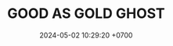 ---
layout: teamCard
permalink: /team/:title.html
categories: LJ06  LJ1 LJ2 LJ5 LJ6 LJ9 
maincover: /assets/logos/GGG.png
puntosLJMAYO24:
date: 2024-05-02 10:29:20 +0700
title: GOOD AS GOLD GHOST
route: /liga-johto
tag: johto042024
color: black
puntosLJ202404: 12
grupo: sur
background: '#F16C38'
cover: /assets/ver.png
team: GOOD AS GOLD GHOST
ID: GG GHOST
status: <i class="fa-soLINNd fa-check"></i>
puntos: 21
pj: 9
#PARTIDO 1
j1: RONDA 1
p1: GG GHOST
r1: 2
pp1: HG SOULSILVER
rr1: 1
bg1: rock rock
pt1: 2
pj1: 1
#PARTIDO 2
j2: RONDA 2
p2: GG GHOST
pp2: GG STEEL
bg2: rock rock
r2: 2
rr2: 1
pt2: 2
pj2: 1
#PARTIDO 3
j3: RONDA 3
p3: IL ULTIMATE
pp3: GG GHOST
bg3: rock rock
r3: 1
rr3: 2
pt3: 2
pj3: 1
#PARTIDO 4
j4: RONDA 4
p4: ZERONOTE
r4: 0
pp4: GG GHOST
rr4: 3 
bg4: rock rock
pt4: 3
pj4: 1
#PARTIDO 5
j5: RONDA 5
p5: GG GHOST
r5: 0
pp5: SSI
rr5: 3 
bg5: rock
pt5: 0
pj5: 1
#PARTIDO 6
j6: RONDA 6
p6: GG GHOST
pp6: T-BONERS
bg6: rock rock
r6: 3
rr6: 0 
pt6: 3
pj6: 1
#PARTIDO 7
j7: RONDA 7
p7:  DFS SAPPHIRE
pp7: GG GHOST
bg7: rock rock
r7: 0
rr7: 3
pt7: 3
pj7: 1

#PARTIDO 8
j8: RONDA 8
bg8: rock rock
p8:  DFS DIAMOND
pp8: GG GHOST
r8: 1
rr8: 2
pt8: 2
pj8: 1

#PARTIDO 9
j9: RONDA 9
p9:  GG GHOST
r9: 3
pp9: PROJECT ONE
bg9: rock rock
rr9: 0
pt9: 3
pj9: 1
stream: <i class="fa-brands fa-twitch text-white"></i>
dia: 23
hora: '21:00'
---
